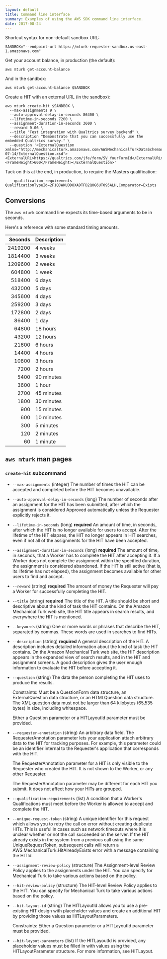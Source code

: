 ```yaml
---
layout: default
title: Command line interface
summary: Examples of using the AWS SDK command line interface.
date: 2017-08-24
---
```


Shortcut syntax for non-default sandbox URL:

    SANDBOX="--endpoint-url https://mturk-requester-sandbox.us-east-1.amazonaws.com"

Get your account balance, in production (the default):

    aws mturk get-account-balance

And in the sandbox:

    aws mturk get-account-balance $SANDBOX

Create a HIT with an external URL (in the sandbox):

    aws mturk create-hit $SANDBOX \
      --max-assignments 9 \
      --auto-approval-delay-in-seconds 86400 \
      --lifetime-in-seconds 7200 \
      --assignment-duration-in-seconds 3600 \
      --reward 0.06 \
      --title "Test integration with Qualtrics survey backend" \
      --description "Demonstrate that you can successfully use the embedded Qualtrics survey." \
      --question '<ExternalQuestion xmlns="http://mechanicalturk.amazonaws.com/AWSMechanicalTurkDataSchemas/2006-07-14/ExternalQuestion.xsd"><ExternalURL>https://qualtrics.com/jfe/form/SV_YourFormId</ExternalURL><FrameHeight>600</FrameHeight></ExternalQuestion>'

Tack on this at the end, in production, to require the Masters qualification:

      --qualification-requirements QualificationTypeId=2F1QJWKUDD8XADTFD2Q0G6UTO95ALH,Comparator=Exists


## Conversions

The `aws mturk` command line expects its time-based arguments to be in seconds.

Here's a reference with some standard timing amounts.

| Seconds | Description |
|--------:|:------------|
| 2419200 | 4 weeks     |
| 1814400 | 3 weeks     |
| 1209600 | 2 weeks     |
|  604800 | 1 week      |
|  518400 | 6 days      |
|  432000 | 5 days      |
|  345600 | 4 days      |
|  259200 | 3 days      |
|  172800 | 2 days      |
|   86400 | 1 day       |
|   64800 | 18 hours    |
|   43200 | 12 hours    |
|   21600 | 6 hours     |
|   14400 | 4 hours     |
|   10800 | 3 hours     |
|    7200 | 2 hours     |
|    5400 | 90 minutes  |
|    3600 | 1 hour      |
|    2700 | 45 minutes  |
|    1800 | 30 minutes  |
|     900 | 15 minutes  |
|     600 | 10 minutes  |
|     300 | 5 minutes   |
|     120 | 2 minutes   |
|      60 | 1 minute    |


## `aws mturk` man pages

<!-- aws mturk <subcommand> help | fmt -s -w 9999 | sed 's/- //g' | tr -s $\n -->

### `create-hit` subcommand

* `--max-assignments` (integer)
  The number of times the HIT can be accepted and completed before the HIT becomes unavailable.
* `--auto-approval-delay-in-seconds` (long)
  The number of seconds after an assignment for the HIT has been submitted, after which the assignment is considered Approved automatically unless the Requester explicitly rejects it.
* `--lifetime-in-seconds` (long) **required**
  An amount of time, in seconds, after which the HIT is no longer available for users to accept.
  After the lifetime of the HIT elapses, the HIT no longer appears in HIT searches, even if not all of the assignments for the HIT have been accepted.
* `--assignment-duration-in-seconds` (long) **required**
  The amount of time, in seconds, that a Worker has to complete the HIT after accepting it.
  If a Worker does not complete the assignment within the specified duration, the assignment is considered abandoned.
  If the HIT is still active (that is, its lifetime has not elapsed), the assignment becomes available for other users to find and accept.
* `--reward` (string) **required**
  The amount of money the Requester will pay a Worker for successfully completing the HIT.
* `--title` (string) **required**
  The title of the HIT.
  A title should be short and descriptive about the kind of task the HIT contains.
  On the Amazon Mechanical Turk web site, the HIT title appears in search results, and everywhere the HIT is mentioned.
* `--keywords` (string)
  One or more words or phrases that describe the HIT, separated by commas.
  These words are used in searches to find HITs.
* `--description` (string) **required**
  A general description of the HIT.
  A description includes detailed information about the kind of task the HIT contains.
  On the Amazon Mechanical Turk web site, the HIT description appears in the expanded view of search results, and in the HIT and assignment screens.
  A good description gives the user enough information to evaluate the HIT before accepting it.
* `--question` (string)
  The data the person completing the HIT uses to produce the results.

  Constraints: Must be a QuestionForm data structure, an ExternalQuestion data structure, or an HTMLQuestion data structure.
  The XML question data must not be larger than 64 kilobytes (65,535 bytes) in size, including whitespace.

  Either a Question parameter or a HITLayoutId parameter must be provided.
* `--requester-annotation` (string)
  An arbitrary data field.
  The RequesterAnnotation parameter lets your application attach arbitrary data to the HIT for tracking purposes.
  For example, this parameter could be an identifier internal to the Requester's application that corresponds with the HIT.

  The RequesterAnnotation parameter for a HIT is only visible to the Requester who created the HIT.
  It is not shown to the Worker, or any other Requester.

  The RequesterAnnotation parameter may be different for each HIT you submit.
  It does not affect how your HITs are grouped.
* `--qualification-requirements` (list)
  A condition that a Worker's Qualifications must meet before the Worker is allowed to accept and complete the HIT.
* `--unique-request-token` (string)
  A unique identifier for this request which allows you to retry the call on error without creating duplicate HITs.
  This is useful in cases such as network timeouts where it is unclear whether or not the call succeeded on the server.
  If the HIT already exists in the system from a previous call using the same UniqueRequestToken, subsequent calls will return a AWS.MechanicalTurk.HitAlreadyExists error with a message containing the HITId.
* `--assignment-review-policy` (structure)
  The Assignment-level Review Policy applies to the assignments under the HIT.
  You can specify for Mechanical Turk to take various actions based on the policy.
* `--hit-review-policy` (structure)
  The HIT-level Review Policy applies to the HIT.
  You can specify for Mechanical Turk to take various actions based on the policy.
* `--hit-layout-id` (string)
  The HITLayoutId allows you to use a pre-existing HIT design with placeholder values and create an additional HIT by providing those values as HITLayoutParameters.

  Constraints: Either a Question parameter or a HITLayoutId parameter must be provided.
* `--hit-layout-parameters` (list)
  If the HITLayoutId is provided, any placeholder values must be filled in with values using the HITLayoutParameter structure.
  For more information, see HITLayout.
